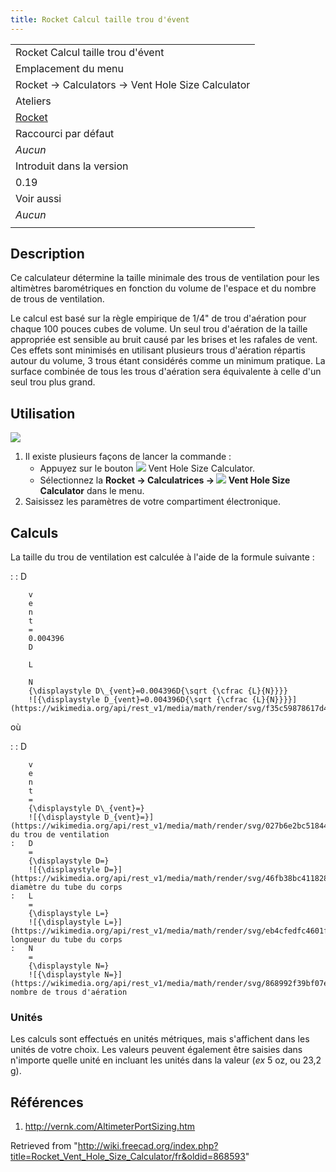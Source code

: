 ```yaml
---
title: Rocket Calcul taille trou d'évent
---
```

|  |
| --- |
| Rocket Calcul taille trou d'évent |
| Emplacement du menu |
| Rocket → Calculators → Vent Hole Size Calculator |
| Ateliers |
| [Rocket](/Rocket_Workbench/fr "Rocket Workbench/fr") |
| Raccourci par défaut |
| *Aucun* |
| Introduit dans la version |
| 0.19 |
| Voir aussi |
| *Aucun* |
|  |

## Description

Ce calculateur détermine la taille minimale des trous de ventilation pour les altimètres barométriques en fonction du volume de l'espace et du nombre de trous de ventilation.

Le calcul est basé sur la règle empirique de 1/4" de trou d'aération pour chaque 100 pouces cubes de volume. Un seul trou d'aération de la taille appropriée est sensible au bruit causé par les brises et les rafales de vent. Ces effets sont minimisés en utilisant plusieurs trous d'aération répartis autour du volume, 3 trous étant considérés comme un minimum pratique. La surface combinée de tous les trous d'aération sera équivalente à celle d'un seul trou plus grand.

## Utilisation

![](/images/Calc_vent_hole_size.png)

1. Il existe plusieurs façons de lancer la commande :
   * Appuyez sur le bouton ![](/images/Rocket_Calculator.svg) Vent Hole Size Calculator.
   * Sélectionnez la **Rocket → Calculatrices → ![](/images/Rocket_Calculator.svg) Vent Hole Size Calculator** dans le menu.
2. Saisissez les paramètres de votre compartiment électronique.

## Calculs

La taille du trou de ventilation est calculée à l'aide de la formule suivante :

:   :   D

        v
        e
        n
        t
        =
        0.004396
        D

        L

        N
        {\displaystyle D\_{vent}=0.004396D{\sqrt {\cfrac {L}{N}}}}
        ![{\displaystyle D_{vent}=0.004396D{\sqrt {\cfrac {L}{N}}}}](https://wikimedia.org/api/rest_v1/media/math/render/svg/f35c59878617d432145dfb8bd22adc4731de240d)

où

:   :   D

        v
        e
        n
        t
        =
        {\displaystyle D\_{vent}=}
        ![{\displaystyle D_{vent}=}](https://wikimedia.org/api/rest_v1/media/math/render/svg/027b6e2bc51844ac51cc74bcb750618515b02c55)taille du trou de ventilation
    :   D
        =
        {\displaystyle D=}
        ![{\displaystyle D=}](https://wikimedia.org/api/rest_v1/media/math/render/svg/46fb38bc4118286d56c5abb752508569fe376931) diamètre du tube du corps
    :   L
        =
        {\displaystyle L=}
        ![{\displaystyle L=}](https://wikimedia.org/api/rest_v1/media/math/render/svg/eb4cfedfc4601f344b83b634f7537f553acb735b) longueur du tube du corps
    :   N
        =
        {\displaystyle N=}
        ![{\displaystyle N=}](https://wikimedia.org/api/rest_v1/media/math/render/svg/868992f39bf07eb15e3b60315480a6769692879e) nombre de trous d'aération

### Unités

Les calculs sont effectués en unités métriques, mais s'affichent dans les unités de votre choix. Les valeurs peuvent également être saisies dans n'importe quelle unité en incluant les unités dans la valeur (*ex* 5 oz, ou 23,2 g).

## Références

1. <http://vernk.com/AltimeterPortSizing.htm>

Retrieved from "<http://wiki.freecad.org/index.php?title=Rocket_Vent_Hole_Size_Calculator/fr&oldid=868593>"